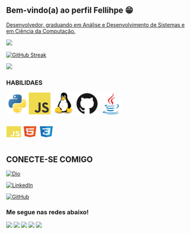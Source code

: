 ## Bem-vindo(a) ao perfil Fellihpe 😁

 <div>

   <a href="https://github.com/Fellihpe">Desenvolvedor, graduando em Análise e Desenvolvimento de Sistemas e em Ciência da Computação.

   <img height="180em" src="https://github-readme-stats.vercel.app/api?username=Fellihpe&show_icons=true&theme=tokyonight&include_all_commits=true&count_private=true"/>

   [![GitHub Streak](https://streak-stats.demolab.com/?user=SEUUSERNAME&theme=bear&background=000&border=30A3DC&dates=FFF)](https://git.io/streak-stats)

   <img height="180em" src="https://github-readme-stats.vercel.app/api/top-langs/?username=Fellihpe&layout=compact&langs_count=6&theme=tokyonight"/>

</div>

### HABILIDAES
<img align="center" alt="helthon-Python" height="60" width="60" src="https://raw.githubusercontent.com/devicons/devicon/master/icons/python/python-original.svg"><img align="center" alt="helthon-Python" height="60" width="60" src="https://raw.githubusercontent.com/devicons/devicon/master/icons/javascript/javascript-original.svg">
<img align="center" alt="helthon-Python" height="60" width="60" src="https://raw.githubusercontent.com/devicons/devicon/master/icons/linux/linux-original.svg">
<img align="center" alt="helthon-Python" height="60" width="60" src="https://raw.githubusercontent.com/devicons/devicon/master/icons/github/github-original.svg">
<img align="center" alt="helthon-Python" height="60" width="60" src="https://raw.githubusercontent.com/devicons/devicon/master/icons/java/java-original.svg">

<div style="display: inline_block"><br>
  <img align="center" alt="Js" height="30" width="40" src="https://raw.githubusercontent.com/devicons/devicon/master/icons/javascript/javascript-plain.svg">
  <img align="center" alt="HTML" height="30" width="40" src="https://raw.githubusercontent.com/devicons/devicon/master/icons/html5/html5-original.svg">
  <img align="center" alt="CSS" height="30" width="40" src="https://raw.githubusercontent.com/devicons/devicon/master/icons/css3/css3-original.svg">
</div>
 
<br>
 
## CONECTE-SE COMIGO
[![Dio](https://hermes.digitalinnovation.one/assets/diome/logo-full.svg)](https://www.dio.me/users/hugofelipesr)

[![LinkedIn](https://img.shields.io/badge/LinkedIn-000?style=for-the-badge&logo=linkedin&logoColor=0E76A8)](https://www.linkedin.com/in/hugo-felipe-727659236/)


[![GitHub](https://img.shields.io/badge/github-%23121011.svg?style=for-the-badge&logo=github&logoColor=white)](https://github.com/Fellihpe)

### Me segue nas redes abaixo!
 
<div> 
  <a href="" target="_blank"><img src="https://img.shields.io/badge/YouTube-FF0000?style=for-the-badge&logo=youtube&logoColor=white" target="_blank"></a>
  <a href="" target="_blank"><img src="https://img.shields.io/badge/-Instagram-%23E4405F?style=for-the-badge&logo=instagram&logoColor=white" target="_blank"></a>
 <a href="" target="_blank"><img src="https://img.shields.io/badge/Discord-7289DA?style=for-the-badge&logo=discord&logoColor=white" target="_blank"></a> 
  <a href = ""><img src="https://img.shields.io/badge/-Gmail-%23333?style=for-the-badge&logo=gmail&logoColor=white" target="_blank"></a>
  <a href="https://www.linkedin.com/in/hugo-felipe-727659236" target="_blank"><img src="https://img.shields.io/badge/-LinkedIn-%230077B5?style=for-the-badge&logo=linkedin&logoColor=white" target="_blank"></a>
</div>
